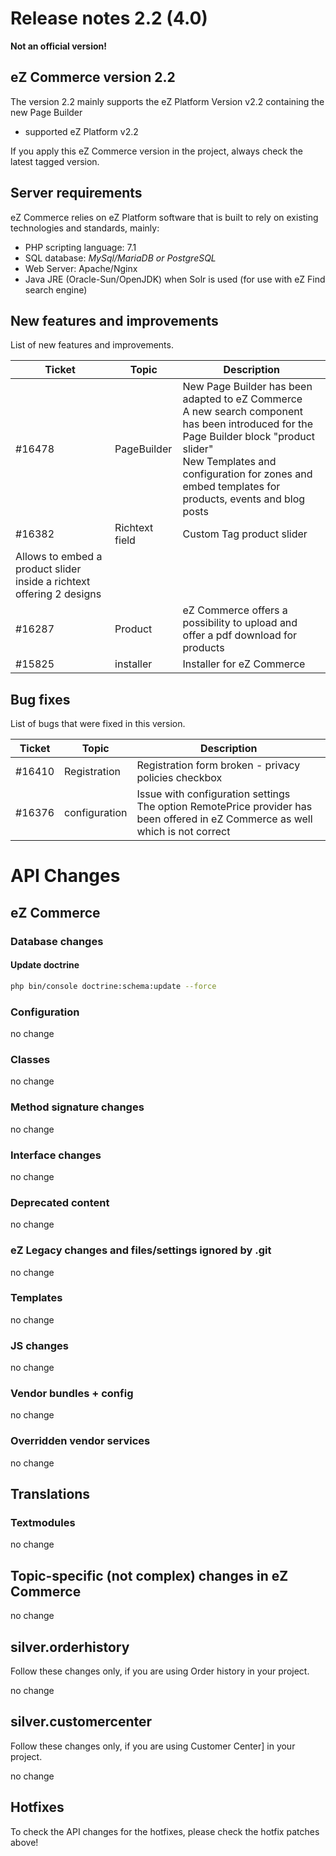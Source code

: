 # Release notes 2.2 (4.0)

**Not an official version!**

## eZ Commerce version 2.2

The version 2.2 mainly supports the eZ Platform Version v2.2 containing the new Page Builder 

- supported eZ Platform v2.2  

If you apply this eZ Commerce version in the project, always check the latest tagged version.

## Server requirements

eZ Commerce relies on eZ Platform software that is built to rely on existing technologies and standards, mainly:

- PHP scripting language: 7.1  
- SQL database: *MySql/MariaDB or PostgreSQL*
- Web Server: Apache/Nginx
- Java JRE  (Oracle-Sun/OpenJDK) when Solr is used (for use with eZ Find search engine)

## New features and improvements

List of new features and improvements.

|Ticket|Topic|Description|
|--- |--- |--- |
|#16478|PageBuilder|New Page Builder has been adapted to eZ Commerce</br>A new search component has been introduced for the Page Builder block "product slider"</br>New Templates and configuration for zones and embed templates for products, events and blog posts|
|#16382|Richtext field|Custom Tag product slider</br>
Allows to embed a product slider inside a richtext offering 2 designs|
|#16287|Product|eZ Commerce offers a possibility to upload and offer a pdf download for products|
|#15825|installer|Installer for eZ Commerce|

## Bug fixes

List of bugs that were fixed in this version.

|Ticket|Topic|Description|
|--- |--- |--- |
|#16410|Registration|Registration form broken - privacy policies checkbox|
|#16376|configuration|Issue with configuration settings</br>The option RemotePrice provider has been offered in eZ Commerce as well which is not correct|

# API Changes

## eZ Commerce

### Database changes

#### Update doctrine

``` bash
php bin/console doctrine:schema:update --force
```

### Configuration

no change

### Classes

no change

### Method signature changes

no change

### Interface changes

no change

### Deprecated content

no change

### eZ Legacy changes and files/settings ignored by .git 

no change  

### Templates

no change

### JS changes

no change

### Vendor bundles + config

no change

### Overridden vendor services

no change  

## Translations

### Textmodules

no change

## Topic-specific (not complex) changes in eZ Commerce

no change  

## silver.orderhistory

Follow these changes only, if you are using Order history in your project.

no change

## silver.customercenter

Follow these changes only, if you are using Customer Center] in your project.

no change

## Hotfixes

To check the API changes for the hotfixes, please check the hotfix patches above!
